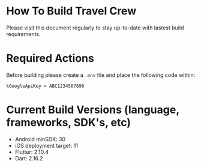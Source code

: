 # How To Build Travel Crew

Please visit this document regularly to stay up-to-date with lastest build requirements.

# Required Actions 

Before building please create a `.env` file and place the following code within:

`kGoogleApiKey = ABC1234567890`

# Current Build Versions (language, frameworks, SDK's, etc)

- Android minSDK: 30
- iOS deployment target: 11
- Flutter: 2.10.4
- Dart: 2.16.2